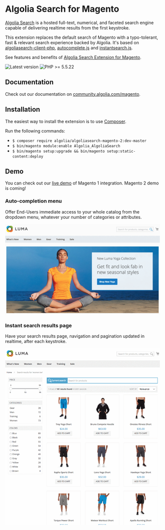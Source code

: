 Algolia Search for Magento
==================

[Algolia Search](http://www.algolia.com) is a hosted full-text, numerical, and faceted search engine capable of delivering realtime results from the first keystroke.

This extension replaces the default search of Magento with a typo-tolerant, fast & relevant search experience backed by Algolia. It's based on [algoliasearch-client-php](https://github.com/algolia/algoliasearch-client-php), [autocomplete.js](https://github.com/algolia/autocomplete.js) and [instantsearch.js](https://github.com/algolia/instantsearch.js).

See features and benefits of [Algolia Search Extension for Magento](https://community.algolia.com/magento).

![Latest version](https://img.shields.io/badge/latest-0.8.0-green.svg)
![PHP >= 5.5.22](https://img.shields.io/badge/php-%3E=5.5.22-green.svg)

Documentation
--------------

Check out our documentation on [community.algolia.com/magento](https://community.algolia.com/magento/m2-documentation/).

Installation
------------

The easiest way to install the extension is to use [Composer](https://getcomposer.org/).

Run the following commands:

- ```$ composer require algolia/algoliasearch-magento-2:dev-master```
- ```$ bin/magento module:enable Algolia_AlgoliaSearch```
- ```$ bin/magento setup:upgrade && bin/magento setup:static-content:deploy```

Demo
--------------

You can check out our [live demo](https://magento.algolia.com) of Magento 1 integration. 
Magento 2 demo is coming!

### Auto-completion menu

Offer End-Users immediate access to your whole catalog from the dropdown menu, whatever your number of categories or attributes.

![demo](gifs/autocomplete.gif)

### Instant search results page

Have your search results page, navigation and pagination updated in realtime, after each keystroke.

![demo](gifs/instantsearch.gif)


